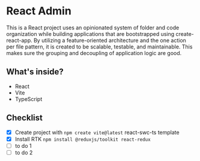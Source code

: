 # React Admin

This is a React project uses an opinionated system of folder and code organization while building applications that are bootstrapped using create-react-app. By utilizing a feature-oriented architecture and the one action per file pattern, it is created to be scalable, testable, and maintainable. This makes sure the grouping and decoupling of application logic are good.

## What's inside?

- React
- Vite
- TypeScript

## Checklist

- [x] Create project with `npm create vite@latest` react-swc-ts template
- [x] Install RTK `npm install @reduxjs/toolkit react-redux`
- [ ] to do 1
- [ ] to do 2
